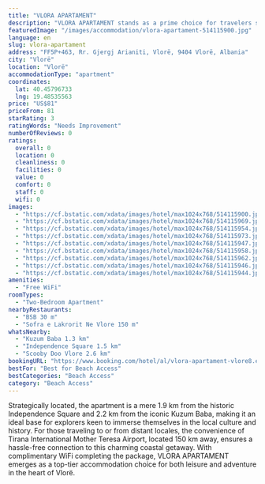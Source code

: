 ```yaml
---
title: "VLORA APARTAMENT"
description: "VLORA APARTAMENT stands as a prime choice for travelers seeking comfort and convenience in Vlorë, offering a serene retreat just a stone's throw away from the pristine Vjetër Beach and a leisurely 18-minute stroll from the bustling Vlore Beach."
featuredImage: "/images/accommodation/vlora-apartament-514115900.jpg"
language: en
slug: vlora-apartament
address: "FF5P+463, Rr. Gjergj Arianiti, Vlorë, 9404 Vlorë, Albania"
city: "Vlorë"
location: "Vlorë"
accommodationType: "apartment"
coordinates:
  lat: 40.45796733
  lng: 19.48535563
price: "US$81"
priceFrom: 81
starRating: 3
ratingWords: "Needs Improvement"
numberOfReviews: 0
ratings:
  overall: 0
  location: 0
  cleanliness: 0
  facilities: 0
  value: 0
  comfort: 0
  staff: 0
  wifi: 0
images:
  - "https://cf.bstatic.com/xdata/images/hotel/max1024x768/514115900.jpg?k=e88df4b34081f30915bed0864c2d6d1f6e86f4af9fd233a1b072cc805e8d2975&o=&hp=1"
  - "https://cf.bstatic.com/xdata/images/hotel/max1024x768/514115969.jpg?k=bc260f2579059e8ed5d00b327ae350f78b158e807fb571d021f070fe7e8246f8&o=&hp=1"
  - "https://cf.bstatic.com/xdata/images/hotel/max1024x768/514115954.jpg?k=b14cc92c4c542378219a4e6abf4126467c975d252a80995b44c770e5d97173a3&o=&hp=1"
  - "https://cf.bstatic.com/xdata/images/hotel/max1024x768/514115973.jpg?k=47752c7a9ba9f813982982bc655ebbe879542916161198cf77c7239b5a314685&o=&hp=1"
  - "https://cf.bstatic.com/xdata/images/hotel/max1024x768/514115947.jpg?k=22ba9ed528b71c7d4bb73cad66fb379dd40c00e493ade650b9652c15e7bc66b8&o=&hp=1"
  - "https://cf.bstatic.com/xdata/images/hotel/max1024x768/514115958.jpg?k=be6f3619a86fd97fae943b97479171df5b012d9e771e8a224c0d6946c3e88fab&o=&hp=1"
  - "https://cf.bstatic.com/xdata/images/hotel/max1024x768/514115962.jpg?k=779672cae15013c772c994005fb9813e5012d4f92de4f9e583dc01e04d863a28&o=&hp=1"
  - "https://cf.bstatic.com/xdata/images/hotel/max1024x768/514115946.jpg?k=24bcb38d033f8e4da65cdd30aabf6d4d5fff2a13048acd955d7c05f30139f820&o=&hp=1"
  - "https://cf.bstatic.com/xdata/images/hotel/max1024x768/514115944.jpg?k=42a9fc78b49dfa2f58900f36778041af8f6343ac8ce96be794a45ffe45620839&o=&hp=1"
amenities:
  - "Free WiFi"
roomTypes:
  - "Two-Bedroom Apartment"
nearbyRestaurants:
  - "BSB 30 m"
  - "Sofra e Lakrorit Ne Vlore 150 m"
whatsNearby:
  - "Kuzum Baba 1.3 km"
  - "Independence Square 1.5 km"
  - "Scooby Doo Vlore 2.6 km"
bookingURL: "https://www.booking.com/hotel/al/vlora-apartament-vlore8.en-gb.html?aid=8035640"
bestFor: "Best for Beach Access"
bestCategories: "Beach Access"
category: "Beach Access"
---
```


Strategically located, the apartment is a mere 1.9 km from the historic Independence Square and 2.2 km from the iconic Kuzum Baba, making it an ideal base for explorers keen to immerse themselves in the local culture and history. For those traveling to or from distant locales, the convenience of Tirana International Mother Teresa Airport, located 150 km away, ensures a hassle-free connection to this charming coastal getaway. With complimentary WiFi completing the package, VLORA APARTAMENT emerges as a top-tier accommodation choice for both leisure and adventure in the heart of Vlorë.